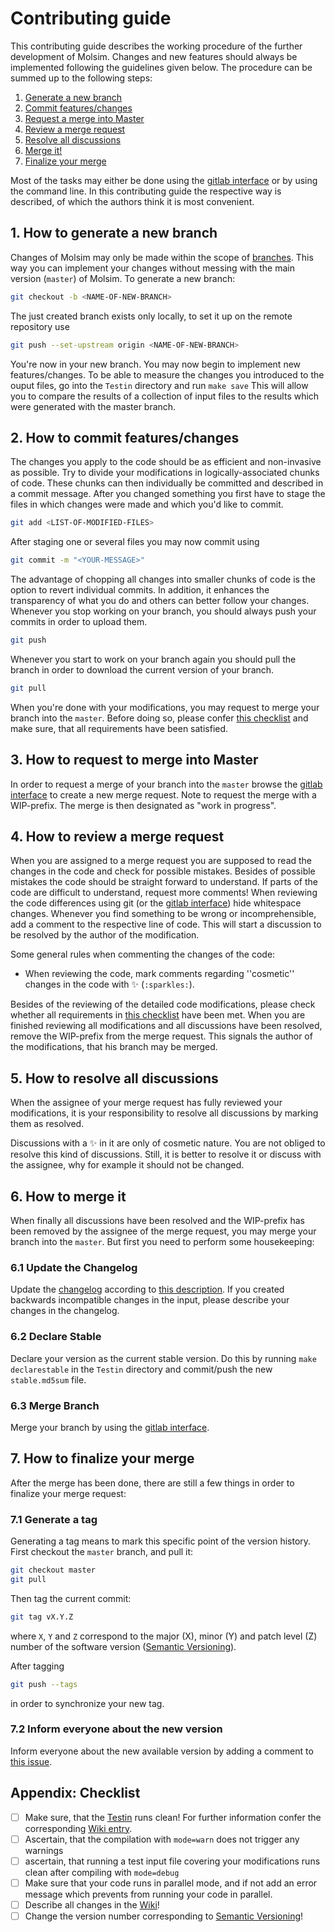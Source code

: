 Contributing guide
==================
This contributing guide describes the working procedure of the further development of Molsim. Changes and new features should always be implemented following the guidelines given below. The procedure can be summed up to the following steps:

  1. [Generate a new branch](#1-how-to-generate-a-new-branch)
  2. [Commit features/changes](#2-how-to-commit-featureschanges)
  3. [Request a merge into Master](#3-how-to-request-a-merge-into-master)
  4. [Review a merge request](#4-how-to-review-a-merge-request)
  5. [Resolve all discussions](#5-how-to-resolve-all-discussions)
  6. [Merge it!](#6-how-to-merge-it)
  7. [Finalize your merge](#7-how-to-finalize-your-merge)

Most of the tasks may either be done using the [gitlab interface](https://git.rwth-aachen.de/pascal.hebbeker/Molsim/) or by using the command line. In this contributing guide the respective way is described, of which the authors think it is most convenient.

## 1. How to generate a new branch
Changes of Molsim may only be made within the scope of [branches](https://git-scm.com/book/en/v2/Git-Branching-Basic-Branching-and-Merging). This way you can implement your changes without messing with the main version (`master`) of Molsim. To generate a new branch:
```sh
git checkout -b <NAME-OF-NEW-BRANCH>
```
The just created branch exists only locally, to set it up on the remote repository use
```sh
git push --set-upstream origin <NAME-OF-NEW-BRANCH>
```
You're now in your new branch. You may now begin to implement new features/changes. To be able to measure the changes you introduced to the ouput files, go into the `Testin` directory and run `make save` This will allow you to compare the results of a collection of input files to the results which were generated with the master branch.

## 2. How to commit features/changes
The changes you apply to the code should be as efficient and non-invasive as possible. Try to divide your modifications in logically-associated chunks of code. These chunks can then individually be committed and described in a commit message. After you changed something you first have to stage the files in which changes were made and which you'd like to commit.
```sh
git add <LIST-OF-MODIFIED-FILES>
```
After staging one or several files you may now commit using
```sh
git commit -m "<YOUR-MESSAGE>"
```
The advantage of chopping all changes into smaller chunks of code is the option to revert individual commits. In addition, it enhances the transparency of what you do and others can better follow your changes. Whenever you stop working on your branch, you should always push your commits in order to upload them.
```sh
git push
```
Whenever you start to work on your branch again you should pull the branch in order to download the current version of your branch.
```sh
git pull
```
When you're done with your modifications, you may request to merge your branch into the `master`. Before doing so, please confer [this checklist](#appendix-checklist) and make sure, that all requirements have been satisfied.

## 3. How to request to merge into Master
In order to request a merge of your branch into the `master` browse the [gitlab interface](https://git.rwth-aachen.de/pascal.hebbeker/Molsim/merge_requests) to create a new merge request. Note to request the merge with a WIP-prefix. The merge is then designated as "work in progress".

## 4. How to review a merge request
When you are assigned to a merge request you are supposed to read the changes in the code and check for possible mistakes. Besides of possible mistakes the code should be straight forward to understand. If parts of the code are difficult to understand, request more comments! When reviewing the code differences using git (or the [gitlab interface](https://git.rwth-aachen.de/pascal.hebbeker/Molsim/merge_requests)) hide whitespace changes. Whenever you find something to be wrong or incomprehensible, add a comment to the respective line of code. This will start a discussion to be resolved by the author of the modification.

Some general rules when commenting the changes of the code:
* When reviewing the code, mark comments regarding ''cosmetic'' changes in the code with :sparkles: (`:sparkles:`).

Besides of the reviewing of the detailed code modifications, please check whether all requirements in [this checklist](#appendix-checklist) have been met. When you are finished reviewing all modifications and all discussions have been resolved, remove the WIP-prefix from the merge request. This signals the author of the modifications, that his branch may be merged.

## 5. How to resolve all discussions
When the assignee of your merge request has fully reviewed your modifications, it is your responsibility to resolve all discussions by marking them as resolved.

Discussions with a :sparkles: in it are only of cosmetic nature. You are not obliged to resolve this kind of discussions. Still, it is better to resolve it or discuss with the assignee, why for example it should not be changed.

## 6. How to merge it
When finally all discussions have been resolved and the WIP-prefix has been removed  by the assignee of the merge request, you may merge your branch into the `master`. But first you need to perform some housekeeping:

### 6.1 Update the Changelog
Update the [changelog](https://git.rwth-aachen.de/pascal.hebbeker/Molsim/blob/master/CHANGELOG.md) according to [this description](http://keepachangelog.com/en/0.3.0/). If you created backwards incompatible changes in the input, please describe your changes in the changelog.

### 6.2 Declare Stable
Declare your version as the current stable version. Do this by running `make declarestable` in the `Testin` directory and commit/push the new `stable.md5sum` file.

### 6.3 Merge Branch
Merge your branch by using the [gitlab interface](https://git.rwth-aachen.de/pascal.hebbeker/Molsim/merge_requests).

## 7. How to finalize your merge
After the merge has been done, there are still a few things in order to finalize your merge request:

### 7.1 Generate a tag
Generating a tag means to mark this specific point of the version history. First checkout the `master` branch, and pull it:
```sh
git checkout master
git pull
```
Then tag the current commit:
```sh
git tag vX.Y.Z
```
where `X`, `Y` and `Z` correspond to the major (X), minor (Y) and patch level (Z) number of the software version ([Semantic Versioning](http://semver.org/)). 

After tagging
```sh
git push --tags
```
in order to synchronize your new tag.

### 7.2 Inform everyone about the new version
Inform everyone about the new available version by adding a comment to [this issue](https://git.rwth-aachen.de/pascal.hebbeker/Molsim/issues/20).

## Appendix: Checklist
* [ ] Make sure, that the [Testin](https://git.rwth-aachen.de/pascal.hebbeker/Molsim/wikis/testin) runs clean! For further information confer the corresponding [Wiki entry](https://git.rwth-aachen.de/pascal.hebbeker/Molsim/wikis/testin).
* [ ] Ascertain, that the compilation with `mode=warn` does not trigger any warnings
* [ ] ascertain, that running a test input file covering your modifications runs clean after compiling with `mode=debug`
* [ ] Make sure that your code runs in parallel mode, and if not add an error message which prevents from running your code in parallel.
* [ ] Describe all changes in the [Wiki](https://git.rwth-aachen.de/pascal.hebbeker/Molsim/wikis/home)!
* [ ] Change the version number corresponding to [Semantic Versioning](http://semver.org/)!
